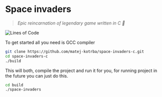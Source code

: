 # Space invaders
> *Epic reincarnation of legendary game written in C 🚀*

![Lines of Code](https://aschey.tech/tokei/github/matej-kotrba/space-invaders-c?labelColor=eeeeee&color=4955f5&iconColor=ffffff&style=for-the-badge&label=Lines&logo=https://simpleicons.org/icons/c.svg)

To get started all you need is GCC compiler
```sh
git clone https://github.com/matej-kotrba/space-invaders-c.git
cd space-invaders-c
./build
```
This will both, compile the project and run it for you, for running project in the future you can just do this.
```sh
cd build
./space-invaders
```
